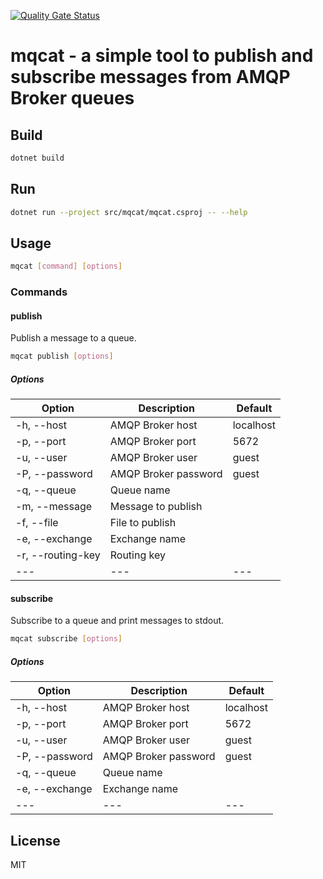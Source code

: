 [![Quality Gate Status](https://sonarcloud.io/api/project_badges/measure?project=plkumar_mqcat&metric=alert_status)](https://sonarcloud.io/summary/new_code?id=plkumar_mqcat)

# mqcat - a simple tool to publish and subscribe messages from AMQP Broker queues

## Build

```bash
dotnet build
```

## Run

```bash
dotnet run --project src/mqcat/mqcat.csproj -- --help
```

## Usage

```bash
mqcat [command] [options]
```

### Commands

#### publish

Publish a message to a queue.

```bash
mqcat publish [options]
```

##### Options

| Option | Description | Default |
| --- | --- | --- |
| -h, --host | AMQP Broker host | localhost |
| -p, --port | AMQP Broker port | 5672 |
| -u, --user | AMQP Broker user | guest |
| -P, --password | AMQP Broker password | guest |
| -q, --queue | Queue name | |
| -m, --message | Message to publish | |
| -f, --file | File to publish | |
| -e, --exchange | Exchange name | |
| -r, --routing-key | Routing key | |
|--- | --- | --- |

#### subscribe

Subscribe to a queue and print messages to stdout.

```bash
mqcat subscribe [options]
```

##### Options

| Option | Description | Default |
| --- | --- | --- |
| -h, --host | AMQP Broker host | localhost |
| -p, --port | AMQP Broker port | 5672 |
| -u, --user | AMQP Broker user | guest |
| -P, --password | AMQP Broker password | guest |
| -q, --queue | Queue name | |
| -e, --exchange | Exchange name | |
| --- | --- | --- |

## License

MIT
``` 
```

